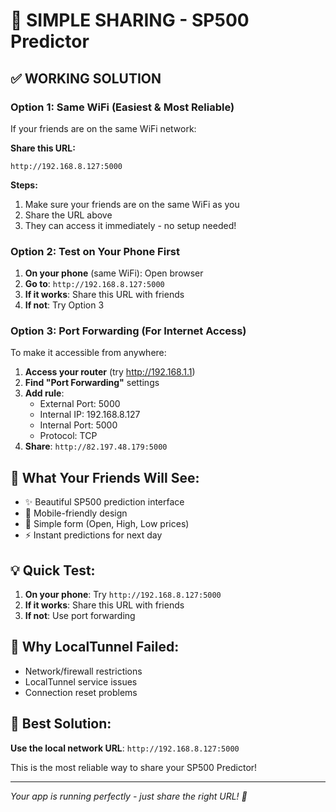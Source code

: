 # 🚀 SIMPLE SHARING - SP500 Predictor

## ✅ **WORKING SOLUTION**

### **Option 1: Same WiFi (Easiest & Most Reliable)**
If your friends are on the same WiFi network:

**Share this URL:**
```
http://192.168.8.127:5000
```

**Steps:**
1. Make sure your friends are on the same WiFi as you
2. Share the URL above
3. They can access it immediately - no setup needed!

### **Option 2: Test on Your Phone First**
1. **On your phone** (same WiFi): Open browser
2. **Go to**: `http://192.168.8.127:5000`
3. **If it works**: Share this URL with friends
4. **If not**: Try Option 3

### **Option 3: Port Forwarding (For Internet Access)**
To make it accessible from anywhere:

1. **Access your router** (try http://192.168.1.1)
2. **Find "Port Forwarding"** settings
3. **Add rule**:
   - External Port: 5000
   - Internal IP: 192.168.8.127
   - Internal Port: 5000
   - Protocol: TCP
4. **Share**: `http://82.197.48.179:5000`

## 🎯 **What Your Friends Will See:**
- ✨ Beautiful SP500 prediction interface
- 📱 Mobile-friendly design
- 🎯 Simple form (Open, High, Low prices)
- ⚡ Instant predictions for next day

## 💡 **Quick Test:**
1. **On your phone**: Try `http://192.168.8.127:5000`
2. **If it works**: Share this URL with friends
3. **If not**: Use port forwarding

## 🔧 **Why LocalTunnel Failed:**
- Network/firewall restrictions
- LocalTunnel service issues
- Connection reset problems

## 🚀 **Best Solution:**
**Use the local network URL**: `http://192.168.8.127:5000`

This is the most reliable way to share your SP500 Predictor!

---
*Your app is running perfectly - just share the right URL! 🎉* 